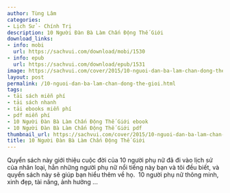 ```yaml
---
author: Tùng Lâm
categories:
- Lịch Sử - Chính Trị
description: 10 Người Đàn Bà Làm Chấn Động Thế Giới
download_links:
- info: mobi
  url: https://sachvui.com/download/mobi/1530
- info: epub
  url: https://sachvui.com/download/epub/1531
image: https://sachvui.com/cover/2015/10-nguoi-dan-ba-lam-chan-dong-the-gioi.jpg
layout: post
permalink: /10-nguoi-dan-ba-lam-chan-dong-the-gioi.html
tags:
- tải sách miễn phí
- tải sách nhanh
- tải ebooks miễn phí
- pdf miễn phí
- 10 Người Đàn Bà Làm Chấn Động Thế Giới ebook
- 10 Người Đàn Bà Làm Chấn Động Thế Giới pdf
thumbnail_url: https://sachvui.com/cover/2015/10-nguoi-dan-ba-lam-chan-dong-the-gioi.jpg
title: 10 Người Đàn Bà Làm Chấn Động Thế Giới
---
```


 <div class="item-desc text-justify"> <p>Quyển sách này giới thiệu cuộc đời của 10 người phụ nữ đã đi vào lịch sử của nhân loại, hẳn những người phụ nữ nổi tiếng này bạn và tôi đều biết, và quyển sách này sẽ giúp bạn hiểu thêm về họ.  10 người phụ nữ thông minh, xinh đẹp, tài năng, ảnh hưởng ...</p> </div>